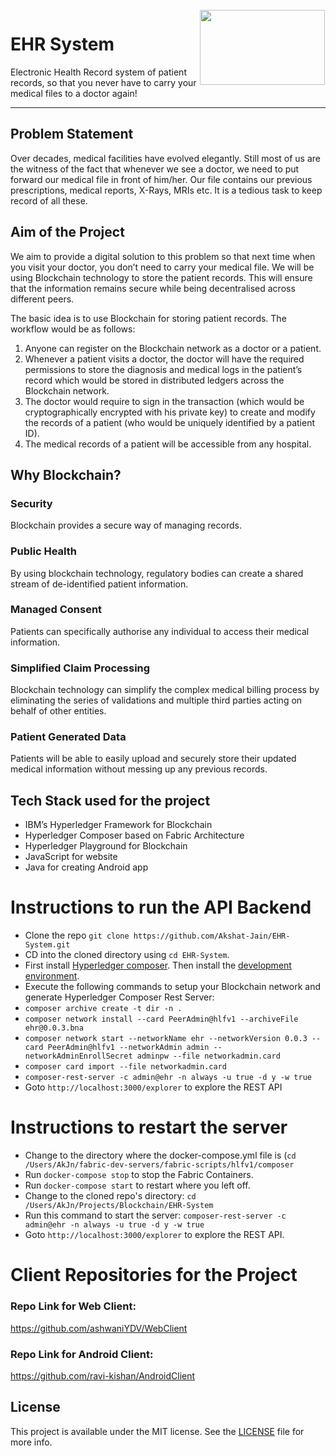 <img src="https://www.devteam.space/wp-content/uploads/2018/02/health-730x410.png" align="right" hspace="1" vspace="1" height="120" width="200">

# EHR System

Electronic Health Record system of patient records, so that you never have to carry your medical files to a doctor again!

---



## Problem Statement
Over decades, medical facilities have evolved elegantly. Still most of us are the witness of the fact that whenever we see a doctor, we need to put forward our medical file in front of him/her. Our file contains our previous prescriptions, medical reports, X-Rays, MRIs etc. It is a tedious task to keep record of all these.

## Aim of the Project
We aim to provide a digital solution to this problem so that next time when you visit your doctor, you don’t need to carry your medical file. We will be using Blockchain technology to store the patient records. This will ensure that the information remains secure while being decentralised across different peers.

The basic idea is to use Blockchain for storing patient records. The workflow would be as follows:
1. Anyone can register on the Blockchain network as a doctor or a patient.
2. Whenever a patient visits a doctor, the doctor will have the required permissions to store the diagnosis and medical logs in the patient’s record which would be stored in distributed ledgers across the Blockchain network.
3. The doctor would require to sign in the transaction (which would be cryptographically encrypted with his private key) to create and modify the records of a patient (who would be uniquely identified by a patient ID).
4. The medical records of a patient will be accessible from any hospital.


## Why Blockchain?

### Security
Blockchain provides a secure way of managing records.
### Public Health
By using blockchain technology, regulatory bodies can create a shared stream of de-identified patient information.
### Managed Consent
Patients can specifically authorise any individual to access their medical information.
### Simplified Claim Processing
Blockchain technology can simplify the complex medical billing process by eliminating the series of validations and multiple third parties acting on behalf of other entities.
### Patient Generated Data
Patients will be able to easily upload and securely store their updated medical information without messing up any previous records.

## Tech Stack used for the project
* IBM’s Hyperledger Framework for Blockchain
* Hyperledger Composer based on Fabric Architecture
* Hyperledger Playground for Blockchain
* JavaScript for website
* Java for creating Android app

# Instructions to run the API Backend
- Clone the repo `git clone https://github.com/Akshat-Jain/EHR-System.git`
- CD into the cloned directory using `cd EHR-System`.
- First install [Hyperledger composer](https://hyperledger.github.io/composer/latest/installing/installing-prereqs.html). Then install the [development environment](https://hyperledger.github.io/composer/latest/installing/development-tools.html).
- Execute the following commands to setup your Blockchain network and generate Hyperledger Composer Rest Server:
- `composer archive create -t dir -n .`
- `composer network install --card PeerAdmin@hlfv1 --archiveFile ehr@0.0.3.bna`
- `composer network start --networkName ehr --networkVersion 0.0.3 --card PeerAdmin@hlfv1 --networkAdmin admin --networkAdminEnrollSecret adminpw --file networkadmin.card`
- `composer card import --file networkadmin.card` 
- `composer-rest-server -c admin@ehr -n always -u true -d y -w true`
- Goto `http://localhost:3000/explorer` to explore the REST API

# Instructions to restart the server
- Change to the directory where the docker-compose.yml file is (`cd /Users/AkJn/fabric-dev-servers/fabric-scripts/hlfv1/composer`
- Run `docker-compose stop` to stop the Fabric Containers.
- Run `docker-compose start` to restart where you left off.
- Change to the cloned repo's directory: `cd /Users/AkJn/Projects/Blockchain/EHR-System`
- Run this command to start the server: `composer-rest-server -c admin@ehr -n always -u true -d y -w true`
- Goto `http://localhost:3000/explorer` to explore the REST API.

# Client Repositories for the Project

### Repo Link for Web Client:
https://github.com/ashwaniYDV/WebClient

### Repo Link for Android Client:
https://github.com/ravi-kishan/AndroidClient

## License

This project is available under the MIT license. See the [LICENSE](LICENSE) file for more info.
